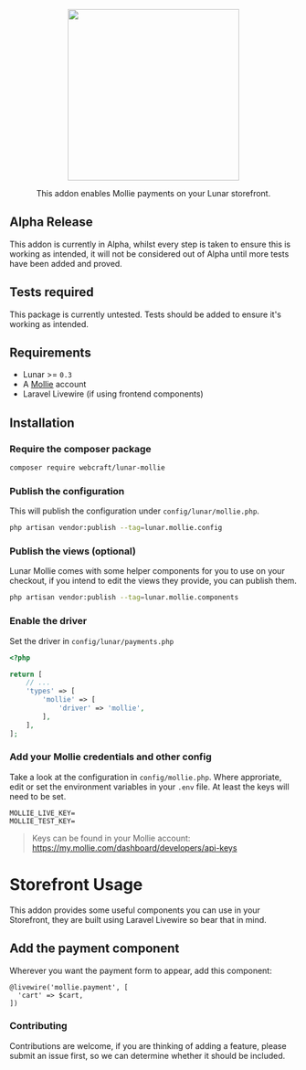 <p align="center"><img src="https://user-images.githubusercontent.com/1488016/161026191-aab67703-e932-40d0-a4ac-e8bc85fff35e.png" width="300" ></p>


<p align="center">This addon enables Mollie payments on your Lunar storefront.</p>

## Alpha Release

This addon is currently in Alpha, whilst every step is taken to ensure this is working as intended, it will not be considered out of Alpha until more tests have been added and proved.

## Tests required

This package is currently untested. Tests should be added to ensure it's working as intended.

## Requirements

- Lunar >= `0.3`
- A [Mollie](https://mollie.com/) account
- Laravel Livewire (if using frontend components)

## Installation

### Require the composer package

```sh
composer require webcraft/lunar-mollie
```

### Publish the configuration

This will publish the configuration under `config/lunar/mollie.php`.

```sh
php artisan vendor:publish --tag=lunar.mollie.config
```

### Publish the views (optional)

Lunar Mollie comes with some helper components for you to use on your checkout, if you intend to edit the views they provide, you can publish them.

```sh
php artisan vendor:publish --tag=lunar.mollie.components
```

### Enable the driver

Set the driver in `config/lunar/payments.php`

```php
<?php

return [
    // ...
    'types' => [
        'mollie' => [
            'driver' => 'mollie',
        ],
    ],
];
```

### Add your Mollie credentials and other config

Take a look at the configuration in `config/mollie.php`. Where approriate, edit or set the environment variables in your `.env` file. At least the keys will need to be set.

```dotenv
MOLLIE_LIVE_KEY=
MOLLIE_TEST_KEY=
```

> Keys can be found in your Mollie account: https://my.mollie.com/dashboard/developers/api-keys

# Storefront Usage

This addon provides some useful components you can use in your Storefront, they are built using Laravel Livewire so bear that in mind.

## Add the payment component

Wherever you want the payment form to appear, add this component:

```blade
@livewire('mollie.payment', [
  'cart' => $cart,
])
```

### Contributing

Contributions are welcome, if you are thinking of adding a feature, please submit an issue first, so we can determine whether it should be included.
